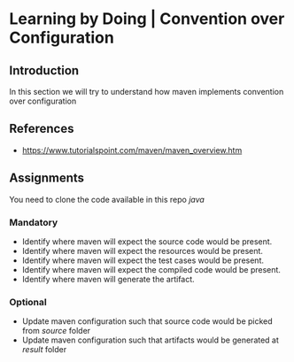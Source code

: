 # Learning by Doing | Convention over Configuration

## Introduction
In this section we will try to understand how maven implements convention over configuration

## References
* https://www.tutorialspoint.com/maven/maven_overview.htm

## Assignments
You need to clone the code available in this repo *java*
### Mandatory
* Identify where maven will expect the source code would be present.
* Identify where maven will expect the resources would be present.
* Identify where maven will expect the test cases would be present.
* Identify where maven will expect the compiled code would be present.
* Identify where maven will generate the artifact.

### Optional
* Update maven configuration such that source code would be picked from *source* folder
* Update maven configuration such that artifacts would be generated at *result* folder
  